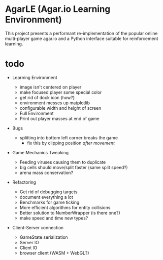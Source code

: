 # AgarLE (Agar.io Learning Environment)

This project presents a performant re-implementation of the popular online multi-player
game agar.io and a Python interface suitable for reinforcement learning.


# todo
- Learning Environment
  - image isn't centered on player
  - make focused player some special color
  - get rid of dock icon (how?)
  - environment messes up matplotlib
  - configurable width and height of screen
  - Full Environment
  - Print out player masses at end of game
- Bugs
  - splitting into bottom left corner breaks the game
    - fix this by clipping position *after movement*
- Game Mechanics Tweaking
  - Feeding viruses causing them to duplicate
  - big cells should move/split faster (same split speed?)
  - arena mass conservation?
- Refactoring
  - Get rid of debugging targets
  - document everything a lot
  - Benchmarks for game ticking
  - More efficient algorithms for entity collisions
  - Better solution to NumberWrapper (is there one?)
  - make speed and time new types?

- Client-Server connection
  - GameState serialization
  - Server IO
  - Client IO 
  - browser client (WASM + WebGL?)

